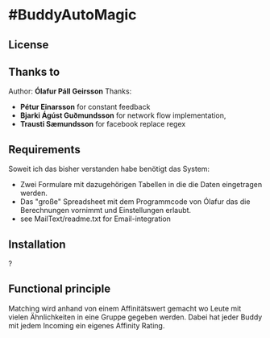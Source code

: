 #BuddyAutoMagic
==============
## License

## Thanks to
Author: **Ólafur Páll Geirsson**
Thanks:
- **Pétur Einarsson** for constant feedback
- **Bjarki Ágúst Guðmundsson** for network flow implementation,
- **Trausti Sæmundsson** for facebook replace regex

## Requirements
Soweit ich das bisher verstanden habe benötigt das System:
- Zwei Formulare mit dazugehörigen Tabellen in die die Daten eingetragen werden.
- Das "große" Spreadsheet mit dem Programmcode von Ólafur das die Berechnungen vornimmt und Einstellungen erlaubt.
- see MailText/readme.txt for Email-integration

## Installation
?

##  Functional principle
Matching wird anhand von einem Affinitätswert gemacht wo Leute mit vielen Ähnlichkeiten in eine Gruppe gegeben werden. Dabei hat jeder Buddy mit jedem Incoming ein eigenes Affinity Rating.
